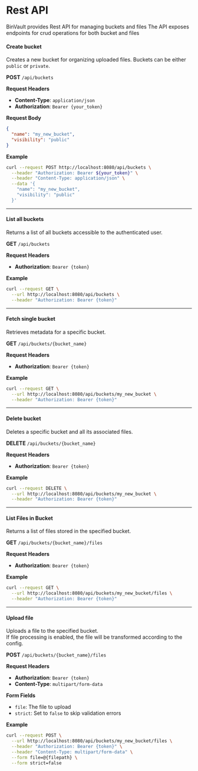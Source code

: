 # Rest API

BinVault provides Rest API for managing buckets and files
The API exposes endpoints for crud operations for both bucket and files


#### Create bucket

Creates a new bucket for organizing uploaded files. Buckets can be either `public` or `private`.


**POST** `/api/buckets`

**Request Headers**
- **Content-Type**: `application/json`
- **Authorization**: `Bearer {your_token}`

**Request Body**

```json
{
  "name": "my_new_bucket",
  "visibility": "public"
}
```

**Example**

```bash
curl --request POST http://localhost:8080/api/buckets \
  --header "Authorization: Bearer ${your_token}" \
  --header "Content-Type: application/json" \
  --data '{
    "name": "my_new_bucket",
    "visibility": "public"
  }'
```

---

#### List all buckets

Returns a list of all buckets accessible to the authenticated user.

**GET** `/api/buckets`

**Request Headers**
- **Authorization**: `Bearer {token}`

**Example**

```bash
curl --request GET \
  --url http://localhost:8080/api/buckets \
  --header "Authorization: Bearer {token}"
```

---

#### Fetch single bucket

Retrieves metadata for a specific bucket.

**GET** `/api/buckets/{bucket_name}`

**Request Headers**
- **Authorization**: `Bearer {token}`

**Example**

```bash
curl --request GET \
  --url http://localhost:8080/api/buckets/my_new_bucket \
  --header "Authorization: Bearer {token}"
```

---

#### Delete bucket

Deletes a specific bucket and all its associated files.

**DELETE** `/api/buckets/{bucket_name}`

**Request Headers**
- **Authorization**: `Bearer {token}`

**Example**

```bash
curl --request DELETE \
  --url http://localhost:8080/api/buckets/my_new_bucket \
  --header "Authorization: Bearer {token}"
```

---

#### List Files in Bucket

Returns a list of files stored in the specified bucket.

**GET** `/api/buckets/{bucket_name}/files`

**Request Headers**
- **Authorization**: `Bearer {token}`

**Example**

```bash
curl --request GET \
  --url http://localhost:8080/api/buckets/my_new_bucket/files \
  --header "Authorization: Bearer {token}"
```

---

#### Upload file

Uploads a file to the specified bucket.  
If file processing is enabled, the file will be transformed according to the config.

**POST** `/api/buckets/{bucket_name}/files`

**Request Headers**
- **Authorization**: `Bearer {token}`
- **Content-Type**: `multipart/form-data`

**Form Fields**
- `file`: The file to upload  
- `strict`: Set to `false` to skip validation errors

**Example**

```bash
curl --request POST \
  --url http://localhost:8080/api/buckets/my_new_bucket/files \
  --header "Authorization: Bearer {token}" \
  --header "Content-Type: multipart/form-data" \
  --form file=@{filepath} \
  --form strict=false
```